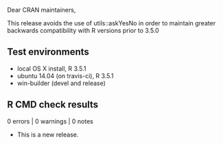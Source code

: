 Dear CRAN maintainers,

This release avoids the use of utils::askYesNo in order to maintain
greater backwards compatibility with R versions prior to 3.5.0


## Test environments

* local OS X install, R 3.5.1
* ubuntu 14.04 (on travis-ci), R 3.5.1
* win-builder (devel and release)

## R CMD check results

0 errors | 0 warnings | 0 notes

* This is a new release.

